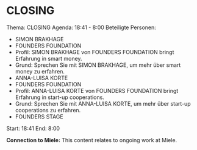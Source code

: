 # CLOSING
Thema: CLOSING
Agenda: 18:41 - 8:00
Beteiligte Personen:
- SIMON BRAKHAGE
- FOUNDERS FOUNDATION
- Profil: SIMON BRAKHAGE von FOUNDERS FOUNDATION bringt Erfahrung in smart money.
- Grund: Sprechen Sie mit SIMON BRAKHAGE, um mehr über smart money zu erfahren.
- ANNA-LUISA KORTE
- FOUNDERS FOUNDATION
- Profil: ANNA-LUISA KORTE von FOUNDERS FOUNDATION bringt Erfahrung in start-up cooperations.
- Grund: Sprechen Sie mit ANNA-LUISA KORTE, um mehr über start-up cooperations zu erfahren.
- FOUNDERS STAGE

Start: 18:41
End: 8:00

**Connection to Miele:** This content relates to ongoing work at Miele.
